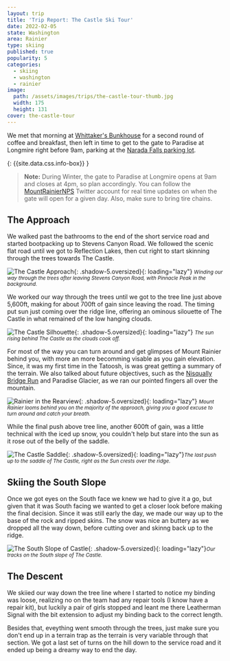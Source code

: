 ```yaml
---
layout: trip
title: 'Trip Report: The Castle Ski Tour'
date: 2022-02-05
state: Washington
area: Rainier
type: skiing
published: true
popularity: 5
categories:
  - skiing
  - washington
  - rainier
image:
  path: /assets/images/trips/the-castle-tour-thumb.jpg
  width: 175
  height: 131
cover: the-castle-tour
---
```


We met that morning at [Whittaker's Bunkhouse](https://goo.gl/maps/gKPFG59oSuxBbYRK9)
for a second round of coffee and breakfast, then left in time to get to the
gate to Paradise at Longmire right before 9am, parking at the
[Narada Falls parking lot](https://goo.gl/maps/86cbrbDi7zrgz1Ap8).

{: {{site.data.css.info-box}} }
> **Note:** During Winter, the gate to Paradise at Longmire opens at 9am and
> closes at 4pm, so plan accordingly. You can follow the
> [MountRainierNPS](https://twitter.com/MountRainierNPS) Twitter account for
> real time updates on when the gate will open for a given day. Also, make sure
> to bring tire chains.

## The Approach

We walked past the bathrooms to the end of the short service road and started
bootpacking up to Stevens Canyon Road. We followed the scenic flat road until
we got to Reflection Lakes, then cut right to start skinning through the trees
towards The Castle.

![The Castle Approach](/assets/images/trips/the-castle-tour-trees.jpg "The Castle Approach"){: .shadow-5.oversized}{: loading="lazy"} <small><i>Winding our way through the trees after leaving Stevens Canyon Road, with Pinnacle Peak in the background.</i></small>

We worked our way through the trees until we got to the tree line just above
5,600ft, making for about 700ft of gain since leaving the road. The timing put
sun just coming over the ridge line, offering an ominous silouette of The
Castle in what remained of the low hanging clouds.

![The Castle Silhouette](/assets/images/trips/the-castle-tour-silhouette.jpg "The Castle Silhouette"){: .shadow-5.oversized}{: loading="lazy"} <small><i>The sun rising behind The Castle as the clouds cook off.</i></small>

For most of the way you can turn around and get glimpses of Mount Rainier
behind you, with more an more becomming visable as you gain elevation. Since,
it was my first time in the Tatoosh, is was great getting a summary of the
terrain. We also talked about future objectives, such as the [Nisqually Bridge
Run](/trips/nisqually-bridge-run.html) and Paradise Glacier, as we ran our
pointed fingers all over the mountain.

![Rainier in the Rearview](/assets/images/trips/the-castle-tour-rainier.jpg "Rainier in the Rearview"){: .shadow-5.oversized}{: loading="lazy"} <small><i>Mount Rainier looms behind you on the majority of the approach, giving you a good excuse to turn around and catch your breath.</i></small>

While the final push above tree line, another 600ft of gain, was a little technical with the iced up
snow, you couldn't help but stare into the sun as it rose out of the belly of
the saddle.

![The Castle Saddle](/assets/images/trips/the-castle-tour-saddle.jpg "The Castle Saddle"){: .shadow-5.oversized}{: loading="lazy"}<small><i>The last push up to the saddle of The Castle, right as the Sun crests over the ridge.</i></small>

## Skiing the South Slope

Once we got eyes on the South face we knew we had to give it a go, but given
that it was South facing we wanted to get a closer look before making the final
decision. Since it was still early the day, we made our way up to the base of
the rock and ripped skins. The snow was nice an buttery as we dropped all the
way down, before cutting over and skinng back up to the ridge.

![The South Slope of Castle](/assets/images/trips/the-castle-tour-south-slope.jpg "The South Slope of Castle"){: .shadow-5.oversized}{: loading="lazy"}<small><i>Our tracks on the South slope of The Castle.</i></small>

## The Descent

We skiied our way down the tree line where I started to notice my binding was
loose, realizing no on the team had any repair tools (I know have a repair
kit), but luckily a pair of girls stopped and leant me there Leatherman Signal
with the bit extension to adjust my binding back to the correct length.

Besides that, eveything went smooth through the trees, just make sure you don't
end up in a terrain trap as the terrain is very variable through that section.
We got a last set of turns on the hill down to the service road and it ended up
being a dreamy way to end the day.

